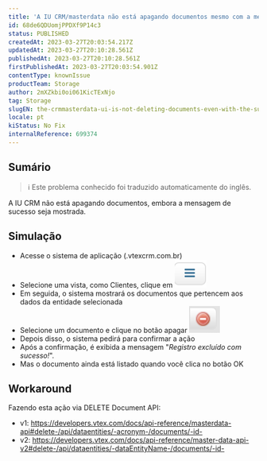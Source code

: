 ```yaml
---
title: 'A IU CRM/masterdata não está apagando documentos mesmo com a mensagem de sucesso'
id: 68de6QDUomjPPDXf9P14c3
status: PUBLISHED
createdAt: 2023-03-27T20:03:54.217Z
updatedAt: 2023-03-27T20:10:28.561Z
publishedAt: 2023-03-27T20:10:28.561Z
firstPublishedAt: 2023-03-27T20:03:54.901Z
contentType: knownIssue
productTeam: Storage
author: 2mXZkbi0oi061KicTExNjo
tag: Storage
slugEN: the-crmmasterdata-ui-is-not-deleting-documents-even-with-the-success-message
locale: pt
kiStatus: No Fix
internalReference: 699374
---
```


## Sumário

>ℹ️ Este problema conhecido foi traduzido automaticamente do inglês.


A IU CRM não está apagando documentos, embora a mensagem de sucesso seja mostrada.


##

## Simulação



- Acesse o sistema de aplicação (.vtexcrm.com.br)
- Selecione uma vista, como Clientes, clique em ![](https://raw.githubusercontent.com/vtexdocs/help-center-content/refs/heads/main/docs/pt/known-issues/Storage/a-iu-crmmasterdata-nao-esta-apagando-documentos-mesmo-com-a-mensagem-de-sucesso_1.png)
- Em seguida, o sistema mostrará os documentos que pertencem aos dados da entidade selecionada
- Selecione um documento e clique no botão apagar ![](https://raw.githubusercontent.com/vtexdocs/help-center-content/refs/heads/main/docs/pt/known-issues/Storage/a-iu-crmmasterdata-nao-esta-apagando-documentos-mesmo-com-a-mensagem-de-sucesso_2.png)
- Depois disso, o sistema pedirá para confirmar a ação
- Após a confirmação, é exibida a mensagem "_Registro excluído com sucesso!_".
- Mas o documento ainda está listado quando você clica no botão OK


##

## Workaround


Fazendo esta ação via DELETE Document API:

- v1: https://developers.vtex.com/docs/api-reference/masterdata-api#delete-/api/dataentities/-acronym-/documents/-id-
- v2: https://developers.vtex.com/docs/api-reference/master-data-api-v2#delete-/api/dataentities/-dataEntityName-/documents/-id-





